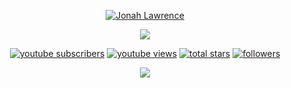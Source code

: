 <p align="center">

  <a href="https://github.com/JoshMann15">
    <img src="https://user-images.githubusercontent.com/72855553/209461059-040bb559-50be-4456-9df0-eade1be10abc.png" alt="Jonah Lawrence" /></a>
</p>

<p align="center">
  <!-- Typing SVG by DenverCoder1 - https://github.com/DenverCoder1/readme-typing-svg -->
  <a href="https://github.com/DenverCoder1/readme-typing-svg">
    <img src="https://readme-typing-svg.demolab.com?font=Fira+Code&pause=1000&color=00A3F7&center=true&vCenter=true&width=435&lines=Unity+Game+Dev;Intermediate+Python+Developer;Web+%26+UI+Coding+Experience;JoshMann15" /></a>
</p>
<!-- Social badges section -->
<!-- Badges with custom icons - https://github.com/DenverCoder1/custom-icon-badges -->
<!-- View counter - https://github.com/DenverCoder1/Simple-View-Counter -->
<p align="center">
  <a href="https://www.youtube.com/channel/UCwkwBTYWNSNHMDuNgzap4tA?sub_confirmation=1">  
    <img alt="youtube subscribers" title="Subscribe to my YouTube channel" src="https://custom-icon-badges.demolab.com/youtube/channel/subscribers/UCwkwBTYWNSNHMDuNgzap4tA?color=%23E05D44&label=SUBSCRIBE&logo=video&logoColor=white&style=for-the-badge&labelColor=CE4630"/></a>
  <a href="https://www.youtube.com/channel/UCwkwBTYWNSNHMDuNgzap4tA">
    <img alt="youtube views" title="YouTube views" src="https://custom-icon-badges.demolab.com/youtube/channel/views/UCwkwBTYWNSNHMDuNgzap4tA?color=%23E1AD0E&logo=video&logoColor=white&style=for-the-badge&labelColor=C79600"/></a> 
  <a href="https://github.com/JoshMann15?tab=repositories&sort=stargazers">
    <img alt="total stars" title="Total stars on GitHub" src="https://custom-icon-badges.demolab.com/github/stars/JoshMann15?color=55960c&style=for-the-badge&labelColor=488207&logo=star"/></a>
  <a href="https://github.com/JoshMann15?tab=followers">
    <img alt="followers" title="Follow me on Github" src="https://custom-icon-badges.demolab.com/github/followers/JoshMann15?color=236ad3&labelColor=1155ba&style=for-the-badge&logo=person-add&label=Follow&logoColor=white"/></a>
</p>


<p align="center">
  <img src="https://github-readme-stats.vercel.app/api?username=JoshMann15&show_icons=true&theme=radical" />
</p>


